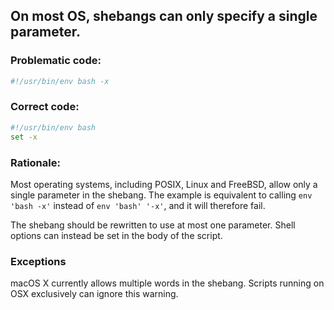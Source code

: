 ## On most OS, shebangs can only specify a single parameter.

### Problematic code:

```sh
#!/usr/bin/env bash -x
```

### Correct code:

```sh
#!/usr/bin/env bash
set -x
```

### Rationale:

Most operating systems, including POSIX, Linux and FreeBSD, allow only a single parameter in the shebang. The example is equivalent to calling `env 'bash -x'` instead of `env 'bash' '-x'`, and it will therefore fail.

The shebang should be rewritten to use at most one parameter. Shell options can instead be set in the body of the script.

### Exceptions

macOS X currently allows multiple words in the shebang. Scripts running on OSX exclusively can ignore this warning.